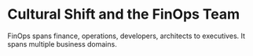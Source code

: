 # Cultural Shift and the FinOps Team

FinOps spans finance, operations, developers, architects to executives. It spans multiple business domains.


